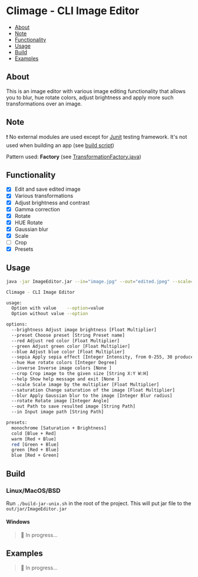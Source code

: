 # Climage - CLI Image Editor

- [About](#about)
- [Note](#note)
- [Functionality](#functionality)
- [Usage](#usage)
- [Build](#build)
- [Examples](#examples)

## About

This is an image editor with various image editing functionality that allows you to blur, hue rotate colors, adjust
brightness and apply more such transformations over an image.

## Note

❗ No external modules are used except for [Junit](https://junit.org/junit5/) testing framework. It's not used when
building an app (see [build script](build-jar-unix.sh))

Pattern used: __Factory__ (see [TransformationFactory.java](src/main/java/transformations/TransformationFactory.java))

## Functionality

- [x] Edit and save edited image
- [x] Various transformations
- [x] Adjust brightness and contrast
- [x] Gamma correction
- [x] Rotate
- [x] HUE Rotate
- [x] Gaussian blur
- [x] Scale
- [ ] Crop
- [x] Presets

## Usage

```bash
java -jar ImageEditor.jar --in="image.jpg" --out="edited.jpeg" --scale=2 --blur=30 --hue=90
```

```bash
Climage - CLI Image Editor

usage:
  Option with value    --option=value
  Option without value --option

options:
  --brightness Adjust image brightness [Float Multiplier]
  --preset Choose preset [String Preset name]
  --red Adjust red color [Float Multiplier]
  --green Adjust green color [Float Multiplier]
  --blue Adjust blue color [Float Multiplier]
  --sepia Apply sepia effect [Integer Intensity, from 0-255, 30 produces nice results]
  --hue Hue rotate colors [Integer Degree]
  --inverse Inverse image colors [None ]
  --crop Crop image to the given size [String X:Y W:H]
  --help Show help message and exit [None ]
  --scale Scale image by the multiplier [Float Multiplier]
  --saturation Change saturation of the image [Float Multiplier]
  --blur Apply Gaussian blur to the image [Integer Blur radius]
  --rotate Rotate image [Integer Angle]
  --out Path to save resulted image [String Path]
  --in Input image path [String Path]

presets:
  monochrome [Saturation + Brightness]
  cold [Blue + Red]
  warm [Red + Blue]
  red [Green + Blue]
  green [Red + Blue]
  blue [Red + Green]
```

## Build

### Linux/MacOS/BSD

Run `./build-jar-unix.sh` in the root of the project. This will put jar file to the `out/jar/ImageEditor.jar`

#### Windows

> 🚧 In progress...

## Examples

> 🚧 In progress...
